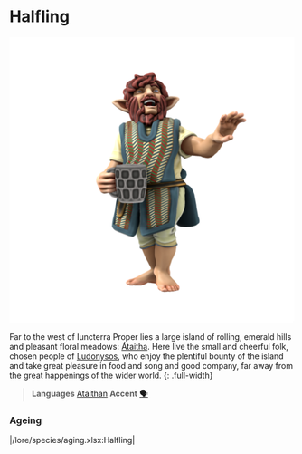 # Halfling

![](halfling.png)

Far to the west of Iuncterra Proper lies a large island of rolling, emerald hills and pleasant floral meadows: [Átaitha](/places/ataitha/). Here live the small and cheerful folk, chosen people of [Ludonysos](/lore/cosmology/daemons/seraphim/ludon), who enjoy the plentiful bounty of the island and take great pleasure in food and song and good company, far away from the great happenings of the wider world. 
{: .full-width}

> **Languages** [Ataithan](/lore/languages/ataithan)
> **Accent** [🗣️](https://www.dialectsarchive.com/ireland-12)

### Ageing
|/lore/species/aging.xlsx:Halfling|
